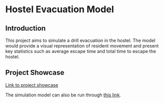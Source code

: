 # Hostel Evacuation Model

## Introduction
This project aims to simulate a drill evacuation in the hostel. The model would provide a visual representation of resident movement and present key statistics such as average escape time and total time to escape the hostel.

## Project Showcase
[Link to project showcase](https://youtu.be/-GNyPEaG-bY)

The simulation model can also be run through [this link](https://alyannamartinez.github.io/hostel-evacuation-model/).